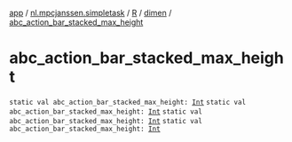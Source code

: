 [app](../../../index.md) / [nl.mpcjanssen.simpletask](../../index.md) / [R](../index.md) / [dimen](index.md) / [abc_action_bar_stacked_max_height](.)

# abc_action_bar_stacked_max_height

`static val abc_action_bar_stacked_max_height: `[`Int`](https://kotlinlang.org/api/latest/jvm/stdlib/kotlin/-int/index.html)
`static val abc_action_bar_stacked_max_height: `[`Int`](https://kotlinlang.org/api/latest/jvm/stdlib/kotlin/-int/index.html)
`static val abc_action_bar_stacked_max_height: `[`Int`](https://kotlinlang.org/api/latest/jvm/stdlib/kotlin/-int/index.html)
`static val abc_action_bar_stacked_max_height: `[`Int`](https://kotlinlang.org/api/latest/jvm/stdlib/kotlin/-int/index.html)